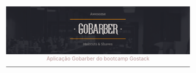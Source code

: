 <p align="center">
<img src="./github/assets/banner.png" alt="GOBARBER">
</img>
<span  style="color: #BA9898">Aplicação Gobarber do bootcamp Gostack</span>
</p>

---
